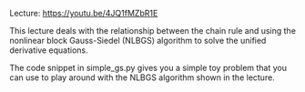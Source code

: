 Lecture: https://youtu.be/4JQ1fMZbR1E

This lecture deals with the relationship between the chain rule and using the nonlinear block Gauss-Siedel (NLBGS) algorithm to solve the unified derivative equations. 

The code snippet in simple_gs.py gives you a simple toy problem that you can use to play around with the NLBGS algorithm shown in the lecture. 
